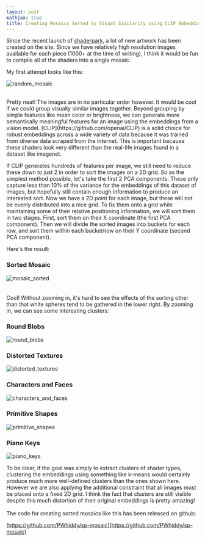 ```yaml
---
layout: post
mathjax: true
title: Creating Mosaics Sorted by Visual Similarity using CLIP Embeddings
--- 
```


Since the recent launch of [shaderpark](https://shaderpark.com), a lot of new artwork has been created on the site. Since we have relatively high resolution images available for each piece (1000+ at the time of writing), I think it would be fun to compile all of the shaders into a single mosaic. 

My first attempt looks like this:
<br>

![random_mosaic](https://i.imgur.com/9yHPcff.jpg)
  

<br>    
Pretty neat! The images are in no particular order however. It would be cool if we could group visually similar images together. Beyond grouping by simple features like mean color or brightness, we can generate more semantically meaningful features for an image using the embeddings from a vision model. [CLIP](https://github.com/openai/CLIP) is a solid choice for robust embeddings across a wide variety of data because it was trained from diverse data scraped from the internet. This is important because these shaders look very different than the real-life images found in a dataset like imagenet. 
<br>

If CLIP generates hundreds of features per image, we still need to reduce these down to just 2 in order to sort the images on a 2D grid. So as the simplest method possible, let's take the first 2 PCA components. These only capture less than 10% of the variance for the embeddings of this dataset of images, but hopefully still contain enough information to produce an interested sort. Now we have a 2D point for each image, but these will not be evenly distributed into a nice grid. To fix them onto a grid while maintaining some of their relative positioning information, we will sort them in two stages. First, sort them on their X coordinate (the first PCA component). Then we will divide the sorted images into buckets for each row, and sort them within each bucket/row on their Y coordinate (second PCA component). 
<br>

Here's the result:
### Sorted Mosaic
![mosaic_sorted](https://i.imgur.com/DT3Lwnm.jpg)
<br>
<br>
<br>
Cool! Without zooming in, it's hard to see the effects of the sorting other than that white spheres tend to be gathered in the lower right. By zooming in, we can see some interesting clusters:
<br>

### Round Blobs
![round_blobs](https://i.imgur.com/uI0Xs9F.png)
<br>

### Distorted Textures
![distorted_textures](https://i.imgur.com/FsS23vM.png)
<br>

### Characters and Faces
![characters_and_faces](https://i.imgur.com/5iOFi7M.png)
<br>

### Primitive Shapes
![primitive_shapes](https://i.imgur.com/DVqRXoP.png)
<br>

### Piano Keys
![piano_keys](https://i.imgur.com/4LTqGxp.png)
<br>

To be clear, if the goal was simply to extract clusters of shader types, clustering the embeddings using something like k-means would certainly produce much more well-defined clusters than the ones shown here. However we are also applying the additional constraint that all images must be placed onto a fixed 2D grid. I think the fact that clusters are still visible despite this much distortion of their original embeddings is pretty amazing!
<br>
<br>
The code for creating sorted mosaics like this has been released on github:

[https://github.com/PWhiddy/sp-mosaic](https://github.com/PWhiddy/sp-mosaic)
